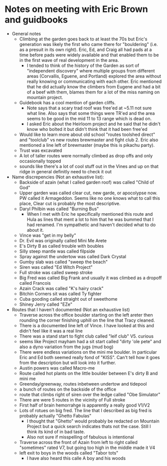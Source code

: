 # Notes on meeting with Eric Brown and guidbooks
- General notes
	- Climbing at the garden goes back to at least the 70s but Eric's generation was likely the first who came there for "bouldering" (i.e. as a presuit in its own right). Eric, Ed, and Craig all had pads at a time before pads were widely available and that enabled them to be in the first wave of real development in the area.
		- I tended to think of the history of the Garden as sort of "independent discovery" where multiple groups from different areas (Corvallis, Eguene, and Portland) explored the area without really knowing or communicating with each other. Eric mentioned that he did actually know the climbers from Eugene and had a bit of a beef with them, blames them for a lot of the miss naming on mountain project.
	- Guidebook has a cool mention of garden cliffs.
		- Note says that a scary trad roof was free'ed at ~5.11 not sure what line. Also says that some things were TR'ed and the area seems to be good in the mid 11 to 13 range which is dead on.
		- I asked Eric about the Heirloom project and he said that he didn't know who bolted it but didn't think that it had been free'ed
	- Would like to learn more about old school "routes toolshed direct" and "toolclub" vs new routes brewmaster and fight club 2. Eric also mentioned a line left of brewmaster (maybe this is pikachu party).
	- Trust was excavated
	- A lot of taller routes were normally climbed as drop offs and only occasionally topped
	- sounds like there's a lot of cool stuff out in the Vines and up on that ridge in general definitly need to check it out
- Name discrepencies (Not an exhaustive list):
	- Backside of azain (what I called garden roof) was called "Child of God"
	- Upper garden was called clear cut, new garde, or apocolypse now. PW called it Armageddon. Seems like no one knows what to call this place, Clear cut is probably the most descriptive.
	- Daryl Philbin was called "Burning Bus"
		- When I met with Eric he specifically mentioned this route and Hula as lines that ment a lot to him that he was bummed that I had renamed. I'm sympathetic and haven't decided what to do about it.
	- Vince was "get in my belly"
	- Dr. Evil was originally called Mini Me Arete
	- E's Dirty B as called trouble with boubles
	- Silly steep mantle was called filpside
	- Spray against the undertow was called Dark Crystal
	- Gumby slab was called "sweep the beach"
	- Siren was called "Ed Witch Project"
	- Full stroke was called sweep stroke
	- Big Fred was called Big Frank and usually it was climbed as a dropoff called Francois
	- Azain Crack was called "K's hairy crack"
	- Bitchin Corners sit was called Ty fighter 
	- Cuba gooding called straight out of sweethome
	- Shiney Jerry called "EZe"
- Routes that I haven't documented (Not an exhaustive list)
	- Traverse across the office boulder starting on the left areter then rounding the corner finishing uphill on the line that Tracy cleaned.
	- There is a documented line left of Vince. I have looked at this and didn't feel like it was a real line
	- There was a stand start to fight club called "leif club" V5. curious
	- seems like Project mayham had a sit start called "dirty 'ole pete" and also a dyno variation from the jugs (mud bog)
	- There were endless variations on the mini me boulder. In particular Eric and Ed both seemed really fond of "KISS". Can't tell how it goes from the description but will look into it further.
	- Austin powers was called Macro-me
	- Route called hot plants on the little boulder between E's dirty B and mini me
	- Greenday/greenway, routes inbetween undertow and tidepool
	- a bunch of routes on the backside of the office
	- route that climbs right of siren over the ledge called "Obe Simulator"
	- There are were 5 routes in the vicinity of Full stroke
	- First half of brain hemorrahge is apparently a really good V1/V2
	- Lots of rotues on big fred. The line that I described as big fred is probably actually "Ghetto Fabulas"
		- I thought that "Ghetto" would probably be redacted on Mountain Project but a quick search indicates thats not the case. Still I think its kind of in bad taste.
		- Also not sure if misspelling of fabulous is intentional
	- Traverse across the front of Azain from left to right called "sometimes" rated V7, but going too high in the middle made it V4
	- left exit to boys in the woods called "Tabor tots"
		- I have also heard this calle A boy and his woods
		